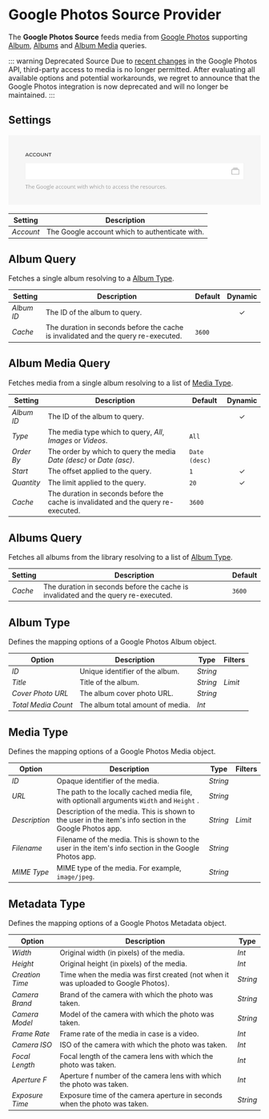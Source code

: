 # Google Photos Source Provider

<div class="tm-resource-icon">
    <!--@include: @essentials-for-yootheme-pro/assets/brands/google-photos.svg-->
</div>

The **Google Photos Source** feeds media from [Google Photos](https://photos.google.com/) supporting [Album](#album-query), [Albums](#albums-query) and [Album Media](#album-media-query) queries.

::: warning Deprecated Source
Due to [recent changes](https://developers.google.com/photos/support/updates) in the Google Photos API, third-party access to media is no longer permitted. After evaluating all available options and potential workarounds, we regret to announce that the Google Photos integration is now deprecated and will no longer be maintained.
:::

## Settings

<!--@include: ./_partials/common-provider-settings.md-->

![Google Photos Configuration](./assets/google-photos-config.webp)

| Setting   | Description                                    |
| --------- | ---------------------------------------------- |
| _Account_ | The Google account which to authenticate with. |

## Album Query

Fetches a single album resolving to a [Album Type](#album-type).

| Setting    | Description                                                                        | Default | Dynamic  |
| ---------- | ---------------------------------------------------------------------------------- | ------- | :------: |
| _Album ID_ | The ID of the album to query.                                                      |         | &#x2713; |
| _Cache_    | The duration in seconds before the cache is invalidated and the query re-executed. | `3600`  |

## Album Media Query

Fetches media from a single album resolving to a list of [Media Type](#media-type).

| Setting    | Description                                                                        | Default       | Dynamic  |
| ---------- | ---------------------------------------------------------------------------------- | ------------- | :------: |
| _Album ID_ | The ID of the album to query.                                                      |               | &#x2713; |
| _Type_     | The media type which to query, _All_, _Images_ or _Videos_.                        | `All`         |
| _Order By_ | The order by which to query the media _Date (desc)_ or _Date (asc)_.               | `Date (desc)` |
| _Start_    | The offset applied to the query.                                                   | `1`           | &#x2713; |
| _Quantity_ | The limit applied to the query.                                                    | `20`          | &#x2713; |
| _Cache_    | The duration in seconds before the cache is invalidated and the query re-executed. | `3600`        |

## Albums Query

Fetches all albums from the library resolving to a list of [Album Type](#album-type).

| Setting | Description                                                                        | Default |
| ------- | ---------------------------------------------------------------------------------- | ------- |
| _Cache_ | The duration in seconds before the cache is invalidated and the query re-executed. | `3600`  |

## Album Type

Defines the mapping options of a Google Photos Album object.

| Option              | Description                      | Type     | Filters |
| ------------------- | -------------------------------- | -------- | ------- |
| _ID_                | Unique identifier of the album.  | _String_ |
| _Title_             | Title of the album.              | _String_ | _Limit_ |
| _Cover Photo URL_   | The album cover photo URL.       | _String_ |
| _Total Media Count_ | The album total amount of media. | _Int_    |

## Media Type

Defines the mapping options of a Google Photos Media object.

| Option        | Description                                                                                              | Type     | Filters |
| ------------- | -------------------------------------------------------------------------------------------------------- | -------- | ------- |
| _ID_          | Opaque identifier of the media.                                                                          | _String_ |
| _URL_         | The path to the locally cached media file, with optionall arguments `Width` and `Height` .               | _String_ |
| _Description_ | Description of the media. This is shown to the user in the item's info section in the Google Photos app. | _String_ | _Limit_ |
| _Filename_    | Filename of the media. This is shown to the user in the item's info section in the Google Photos app.    | _String_ |
| _MIME Type_   | MIME type of the media. For example, `image/jpeg`.                                                       | _String_ |

## Metadata Type

Defines the mapping options of a Google Photos Metadata object.

| Option          | Description                                                                        | Type     |
| --------------- | ---------------------------------------------------------------------------------- | -------- |
| _Width_         | Original width (in pixels) of the media.                                           | _Int_    |
| _Height_        | Original height (in pixels) of the media.                                          | _Int_    |
| _Creation Time_ | Time when the media was first created (not when it was uploaded to Google Photos). | _String_ |
| _Camera Brand_  | Brand of the camera with which the photo was taken.                                | _String_ |
| _Camera Model_  | Model of the camera with which the photo was taken.                                | _String_ |
| _Frame Rate_    | Frame rate of the media in case is a video.                                        | _Int_    |
| _Camera ISO_    | ISO of the camera with which the photo was taken.                                  | _Int_    |
| _Focal Length_  | Focal length of the camera lens with which the photo was taken.                    | _Int_    |
| _Aperture F_    | Aperture f number of the camera lens with which the photo was taken.               | _Int_    |
| _Exposure Time_ | Exposure time of the camera aperture in seconds when the photo was taken.          | _String_ |
